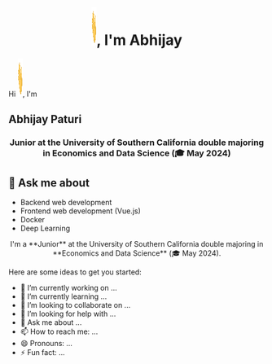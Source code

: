 <h1 align="center"><img  src="https://raw.githubusercontent.com/ABSphreak/ABSphreak/master/gifs/Hi.gif" width="10px" height="75px">, I'm Abhijay</h1>

<div><p align="left">Hi <img  src="https://raw.githubusercontent.com/ABSphreak/ABSphreak/master/gifs/Hi.gif" width="10px" height="75px">, I'm</p>
<h2 align="left"><strong>Abhijay Paturi</strong></h2></div>
<h3 align="center">Junior at the University of Southern California double majoring in Economics and Data Science (🎓 May 2024)</h3>

## 💬 Ask me about
- Backend web development
- Frontend web development (Vue.js)
- Docker
- Deep Learning

<div align="center">I'm a **Junior** at the University of Southern California double majoring in **Economics and Data Science** (🎓 May 2024). </div>

Here are some ideas to get you started:

- 🔭 I’m currently working on ...
- 🌱 I’m currently learning ...
- 👯 I’m looking to collaborate on ...
- 🤔 I’m looking for help with ...
- 💬 Ask me about ...
- 📫 How to reach me: ...
- 😄 Pronouns: ...
- ⚡ Fun fact: ...

